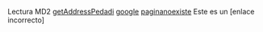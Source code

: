 Lectura MD2
[getAddressPedadi](https://institutopedadi.edu.mx/api/v1/address/states)
[google](https://www.google.com)
[paginanoexiste](www.paginanoexisteosito.com)
Este es un [enlace incorrecto]